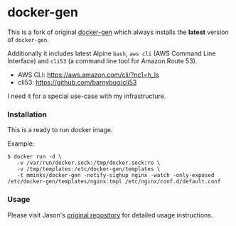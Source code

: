 docker-gen
=====

This is a fork of original [docker-gen](https://github.com/jwilder/docker-gen) which always installs the **latest** version of `docker-gen`.

Additionally it includes latest Alpine `bash`, `aws cli` (AWS Command Line Interface) and `cli53` (a command line tool for Amazon Route 53).

* AWS CLI: https://aws.amazon.com/cli/?nc1=h_ls
* cli53: https://github.com/barnybug/cli53

I need it for a special use-case with my infrastructure.

### Installation

This is a ready to run docker image.

Example:
```
$ docker run -d \
   -v /var/run/docker.sock:/tmp/docker.sock:ro \
   -v /tmp/templates:/etc/docker-gen/templates \
   -t mminks/docker-gen -notify-sighup nginx -watch -only-exposed /etc/docker-gen/templates/nginx.tmpl /etc/nginx/conf.d/default.conf
```

### Usage

Please visit Jason's [original repository](https://github.com/jwilder/docker-gen) for detailed usage instructions.